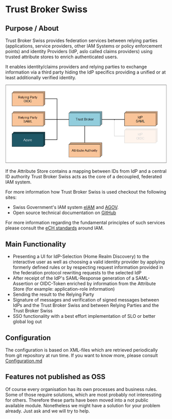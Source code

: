 # Trust Broker Swiss

## Purpose / About

Trust Broker Swiss provides federation services between relying parties (applications, service providers, other IAM Systems or 
policy enforcement points) and identity Providers (IdP, aslo called claims providers) using trusted attribute stores to enrich 
authenticated users. 

It enables identity/claims providers and relying parties to exchange information via a third party hiding the IdP specifics 
providing a unified or at least additionally verified identity.

![Alt text](stboverview-1.png)

If the Attribute Store contains a mapping between IDs from IdP and a central ID authority Trust Broker Swiss acts as the core of a decoupled, federated IAM system.


For more information how Trust Broker Swiss is used checkout the following sites:
- Swiss Government's IAM system [eIAM](https://www.eiam.swiss/) and [AGOV](https://www.agov.admin.ch).
- Open source technical documentation on [GitHub](https://trustbroker-swiss.github.io/trustbroker.swiss/html/)

For more information regarding the fundamental principles of such services please consult the [eCH standards](https://www.ech.ch/de/standard-uebersicht) around IAM.


## Main Functionality
- Presenting a UI for IdP-Selection (Home Realm Discovery) to the interactive user as well as choosing a valid identity provider by applying formerly defined rules or by respecting request information provided in the federation protocol
rewriting requests to the selected IdP
- After receipt of the IdP's SAML-Response generation of a  SAML-Assertion or OIDC-Token enriched by information from the Attribute Store (for example: application-role information)
- Sending the result to the Relying Party 
- Signature of messages and verification of signed messages between IdPs and the Trust Broker Swiss and between Relying Parties and the Trust Broker Swiss
- SSO functionality with a best effort implementation of SLO or better global log out


## Configuration
The configuration is based on XML-files which are retrieved periodically from git repository at run time.
If you want to know more, please consult [Configuration.md]()


## Features not published as OSS
Of course every organisation has its own processes and business rules. Some of those require solutions, which are most probably not interessting for others. Therefore these parts have been moved into a not public available module. Nonetheless we might have a solution for your problem already. Just ask and we will try to help.
